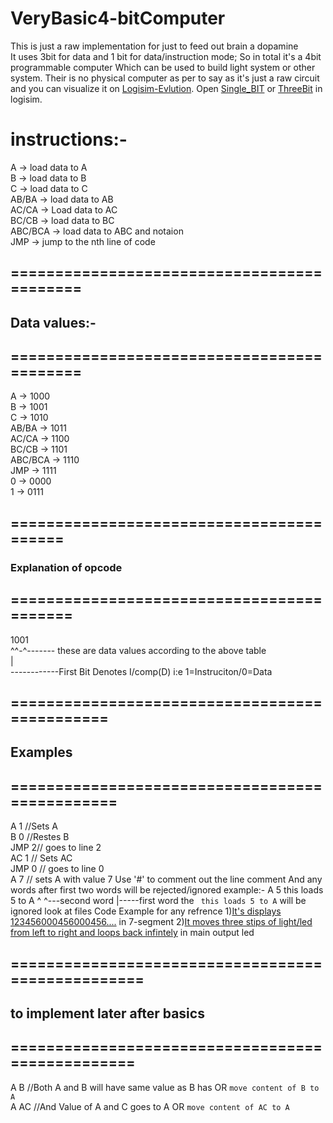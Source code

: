 # VeryBasic4-bitComputer <br>
This is just a raw implementation for just to feed out brain a dopamine <br>
It uses 3bit for data and 1 bit for data/instruction mode; So in total it's a 4bit programmable computer
Which can be used to build light system or other system. Their is no physical computer as per to say as
it's just a raw circuit and you can visualize it on [Logisim-Evlution](https://github.com/logisim-evolution/logisim-evolution). Open [Single_BIT](./single_bit_comp.circ) or [ThreeBit](./three_bit_comp.circ) in logisim. 
# instructions:- <br>
  A       -> load data to A <br>
  B       -> load data to B  <br>
  C       -> load data to C <br>
  AB/BA   -> load data to AB <br>
  AC/CA   -> Load data to AC <br>
  BC/CB   -> load data to BC <br>
  ABC/BCA -> load data to ABC and notaion <br>
  JMP     -> jump to the nth line of code <br>

## =========================================== <br>
## Data values:- <br>
## =========================================== <br>
  A       -> 1000 <br>
  B       -> 1001 <br>
  C       -> 1010 <br>
  AB/BA   -> 1011 <br>
  AC/CA   -> 1100 <br>
  BC/CB   -> 1101 <br>
  ABC/BCA -> 1110 <br>
  JMP     -> 1111 <br>
  0       -> 0000 <br>
  1       -> 0111 <br>

## =========================================
### Explanation of opcode
## ==========================================
1001 <br>
^^-^------- these are data values according to the above table <br>
| <br>
------------First Bit Denotes I/comp(D) i:e 1=Instruciton/0=Data <br>

## ==============================================
## Examples <br>
## ===============================================
  A 1 //Sets A <br>
  B 0 //Restes B <br>
  JMP 2// goes to line 2 <br>
  AC 1 // Sets AC <br>
  JMP 0 // goes to line 0 <br>
  A 7 // sets A with value 7
 Use '#' to comment out the line comment
 And any words after first two words will be rejected/ignored
 example:-
 A 5 this loads 5 to A
 ^ ^---second word
 |-----first word 
 the ` this loads 5 to A` will be ignored
 look at files Code Example for any refrence
 1)[It's displays 123456000456000456....](./assembler/light_blinker.lkc) in 7-segment
 2)[It moves three stips of light/led from left to right and loops back infintely](./assembler/left_to_right_window.lkc) in main output led
 
## ==================================================
## to implement later after basics <br>
## =================================================
  A B //Both A and B will have same value as B has OR `move content of B to A` <br>
  A AC //And Value of A and C goes to A OR `move content of AC to A` <br>
